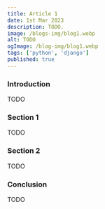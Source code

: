 ```yaml
---
title: Article 1
date: 1st Mar 2023
description: TODO.
image: /blogs-img/blog1.webp
alt: TODO
ogImage: /blog-img/blog1.webp
tags: ['python', 'django']
published: true
---
```


### Introduction

TODO

### Section 1

TODO

### Section 2

TODO

### Conclusion

TODO
